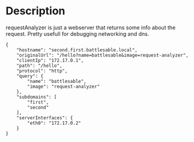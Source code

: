 # Description
requestAnalyzer is just a webserver that returns some info about the request. Pretty usefull for debugging networking and dns.


```
{
    "hostname": "second.first.battlesable.local",
    "originalUrl": "/hello?name=battlesable&image=request-analyzer",
    "clientIp": "172.17.0.1",
    "path": "/hello",
    "protocol": "http",
    "query": {
        "name": "battlesable",
        "image": "request-analyzer"
    },
    "subdomains": [
        "first",
        "second"
    ],
    "serverInterfaces": {
        "eth0": "172.17.0.2"
    }
}
```